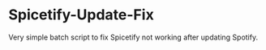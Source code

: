 # Spicetify-Update-Fix
Very simple batch script to fix Spicetify not working after updating Spotify.
